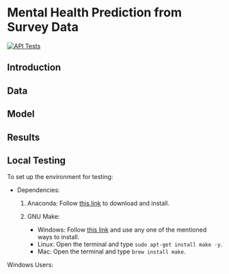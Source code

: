 # Mental Health Prediction from Survey Data

[![API Tests](https://github.com/IndraP24/mental-health-prediction/actions/workflows/test_upload.yml/badge.svg?branch=master)](https://github.com/IndraP24/mental-health-prediction/actions/workflows/test_upload.yml)

## Introduction

## Data

## Model

## Results

## Local Testing

To set up the environment for testing:

- Dependencies:
    1. Anaconda: Follow [this link](https://www.anaconda.com/download/) to download and install.

    2. GNU Make:
        - Windows: Follow [this link](https://www.technewstoday.com/install-and-use-make-in-windows/) and use any one of the mentioned ways to install.
        - Linux: Open the terminal and type `sudo apt-get install make -y`.
        - Mac: Open the terminal and type `brew install make`.

Windows Users:  
